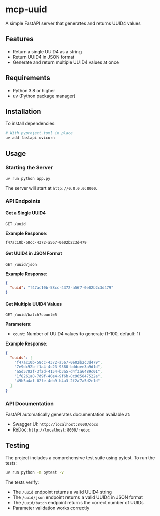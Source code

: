 # mcp-uuid

A simple FastAPI server that generates and returns UUID4 values

## Features

- Return a single UUID4 as a string
- Return UUID4 in JSON format
- Generate and return multiple UUID4 values at once

## Requirements

- Python 3.8 or higher
- uv (Python package manager)

## Installation

To install dependencies:

```bash
# With pyproject.toml in place
uv add fastapi uvicorn
```

## Usage

### Starting the Server

```bash
uv run python app.py
```

The server will start at `http://0.0.0.0:8000`.

### API Endpoints

#### Get a Single UUID4

```
GET /uuid
```

**Example Response**:
```
f47ac10b-58cc-4372-a567-0e02b2c3d479
```

#### Get UUID4 in JSON Format

```
GET /uuid/json
```

**Example Response**:
```json
{
  "uuid": "f47ac10b-58cc-4372-a567-0e02b2c3d479"
}
```

#### Get Multiple UUID4 Values

```
GET /uuid/batch?count=5
```

**Parameters**:
- `count`: Number of UUID4 values to generate (1-100, default: 1)

**Example Response**:
```json
{
  "uuids": [
    "f47ac10b-58cc-4372-a567-0e02b2c3d479",
    "7e9dc92b-f1a4-4c23-9380-bddcee3a9d1d",
    "a5d5702f-3f2d-4154-b3a5-d4f3a6489c01",
    "1f8261a8-7d9f-40e4-9f6b-8c965847522a",
    "49b5a4af-02fe-4eb9-b4a3-2f2a7a5d2c1d"
  ]
}
```

### API Documentation

FastAPI automatically generates documentation available at:

- Swagger UI: `http://localhost:8000/docs`
- ReDoc: `http://localhost:8000/redoc`

## Testing

The project includes a comprehensive test suite using pytest. To run the tests:

```bash
uv run python -m pytest -v
```

The tests verify:
- The `/uuid` endpoint returns a valid UUID4 string
- The `/uuid/json` endpoint returns a valid UUID4 in JSON format
- The `/uuid/batch` endpoint returns the correct number of UUIDs
- Parameter validation works correctly
